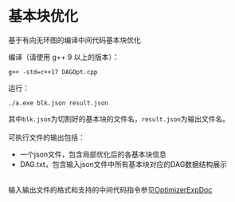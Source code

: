 # 基本块优化
基于有向无环图的编译中间代码基本块优化

编译（请使用 g++ 9 以上的版本）：
```
g++ -std=c++17 DAGOpt.cpp
```
运行：
```
./a.exe blk.json result.json
```
其中```blk.json```为切割好的基本块的文件名，```result.json```为输出文件名。
<br><br>
可执行文件的输出包括：
- 一个json文件，包含局部优化后的各基本块信息
- DAG.txt，包含输入json文件中所有基本块对应的DAG数据结构展示
<br><br>



输入输出文件的格式和支持的中间代码指令参见[OptimizerExpDoc](https://github.com/42034301-5/OptimizerExpDoc)